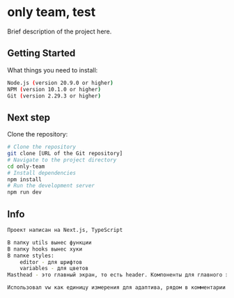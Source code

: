 # only team, test

Brief description of the project here.

## Getting Started

What things you need to install:

```bash
Node.js (version 20.9.0 or higher)
NPM (version 10.1.0 or higher)
Git (version 2.29.3 or higher)
```

## Next step

Clone the repository:

```bash
# Clone the repository
git clone [URL of the Git repository]
# Navigate to the project directory
cd only-team
# Install dependencies
npm install
# Run the development server
npm run dev
```

## Info

```bash
Проект написан на Next.js, TypeScript

В папку utils вынес функции
В папку hooks вынес хуки
В папке styles: 
    editor - для шрифтов
    variables - для цветов
Masthead - это главный экран, то есть header. Компоненты для главного экрана вынес в отдельыне компоненты masthead/components/..

Использовал vw как единицу измерения для адаптива, рядом в комментарии закрепил размеры в пикселях
```
